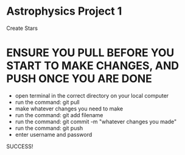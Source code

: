 ﻿# Astrophysics Project 1
Create Stars

# ENSURE YOU PULL BEFORE YOU START TO MAKE CHANGES, AND PUSH ONCE YOU ARE DONE

* open terminal in the correct directory on your local computer
* run the command: git pull
* make whatever changes you need to make
* run the command: git add filename
* run the command: git commit -m "whatever changes you made"
* run the command: git push
* enter username and password

SUCCESS!


